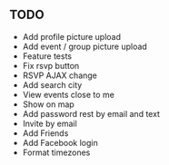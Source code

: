 ## TODO
* Add profile picture upload
* Add event / group picture upload
* Feature tests
* Fix  rsvp button
* RSVP AJAX change
* Add search city
* View events close to me
* Show on map
* Add password rest by email and text
* Invite by email
* Add Friends
* Add Facebook login
* Format timezones